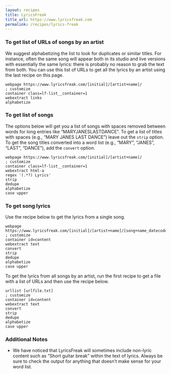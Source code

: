 ```yaml
---
layout: recipes
title: LyricsFreak
title_url: https://www.lyricsfreak.com
permalink: /recipes/lyrics-freak
---
```


### To get list of URLs of songs by an artist

We suggest alphabetizing the list to look for duplicates or similar titles. For instance, often the same song will appear both in its studio and live versions with essentially the same lyrics: there is probably no reason to grab the text from both. You can use this list of URLs to get all the lyrics by an artist using the last recipe on this page.

```
webpage https://www.lyricsfreak.com/[initial]/[artist+name]/            ; customize
container class=lf-list__container=1
webextract links
alphabetize
```

### To get list of songs

The options below will get you a list of songs with spaces removed between words for long entries like “MARYJANESLASTDANCE”. To get a list of titles with spaces (e.g., “MARY JANES LAST DANCE”) leave out the `strip` option. To get the song titles converted into a word list (e.g., “MARY”, “JANES”, “LAST”, “DANCE”), add the `convert` option.

```
webpage https://www.lyricsfreak.com/[initial]/[artist+name]/            ; customize
container class=lf-list__container=1
webextract html-a
regex '(.*?) Lyrics'
strip
dedupe
alphabetize
case upper
```

### To get song lyrics

Use the recipe below to get the lyrics from a single song. 

```
webpage https://www.lyricsfreak.com/[initial]/[artist+name]/[song+name_datecode]      ; customize
container id=content
webextract text
convert
strip
dedupe
alphabetize
case upper
```

To get the lyrics from all songs by an artist, run the first recipe to get a file with a list of URLs and then use the recipe below.

```
urllist [urlfile.txt]                                                   ; customize
container id=content
webextract text
convert
strip
dedupe
alphabetize
case upper
```

### Additional Notes

*  We have noticed that LyricsFreak will sometimes include non-lyric content such as “Short guitar break” within the text of lyrics. Always be sure to check the output for anything that doesn’t make sense for your word list.
